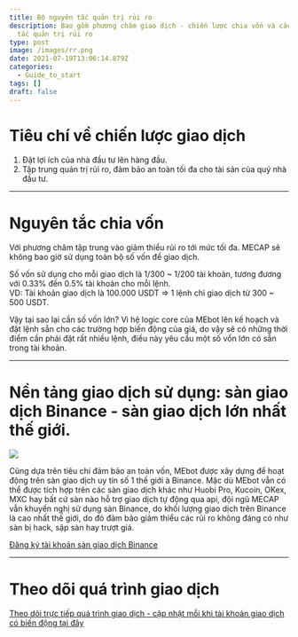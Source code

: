 ```yaml
---
title: Bộ nguyên tắc quản trị rủi ro
description: Bao gồm phương châm giao dịch - chiến lược chia vốn và các nguyên
  tắc quản trị rủi ro
type: post
image: /images/rr.png
date: 2021-07-19T13:06:14.879Z
categories:
  - Guide_to_start
tags: []
draft: false
---
```

# Tiêu chí về chiến lược giao dịch

1. Đặt lợi ích của nhà đầu tư lên hàng đầu.
2. Tập trung quản trị rủi ro, đảm bảo an toàn tối đa cho tài sản của quý nhà đầu tư.

<hr>

# Nguyên tắc chia vốn

Với phương châm tập trung vào giảm thiểu rủi ro tới mức tối đa. MECAP sẽ không bao giờ sử dụng toàn bộ số vốn để giao dịch.

Số vốn sử dụng cho mỗi giao dịch là 1/300 ~ 1/200 tài khoản, tương đương với 0.33% đến 0.5% tài khoản cho mỗi lệnh. \
VD: Tài khoản giao dịch là 100.000 USDT => 1 lệnh chỉ giao dịch từ 300 ~ 500 USDT.

Vậy tại sao lại cần số vốn lớn? Vì hệ logic core  của MEbot lên kế hoạch và đặt lệnh sẵn cho các trường hợp biến động của giá, do vậy sẽ có những thời điểm cần phải đặt rất nhiều lệnh, điều này yêu cầu một số vốn lớn có sẵn trong tài khoản.

<hr>

# Nền tảng giao dịch sử dụng: sàn giao dịch Binance - sàn giao dịch lớn nhất thế giới.

![](https://public.bnbstatic.com/static/images/common/ogImage.jpg)

Cũng dựa trên tiêu chí đảm bảo an toàn vốn, MEbot được xây dựng để hoạt động trên sàn giao dịch uy tín số 1 thế giới à Binance. Mặc dù MEbot vẫn có thể được tích hợp trên các sàn giao dịch khác như Huobi Pro, Kucoin, OKex, MXC hay bất cứ sàn nào hỗ trợ giao dịch tự động qua api, đội ngũ MECAP vẫn khuyến nghị sử dụng sàn Binance, do khối lượng giao dịch trên Binance là cao nhất thế giới, do đó đảm bảo giảm thiểu các rủi ro không đáng có như sàn bị hack, sập sàn hay trượt giá.

[Đăng ký tài khoản sàn giao dịch Binance](https://accounts.binance.me/en/register?ref=17977771)

<hr>

# Theo dõi quá trình giao dịch

[Theo dõi trực tiếp quá trình giao dịch - cập nhật mỗi khi tài khoản giao dịch có biến động tại đây](https://scoreboard.ap.ngrok.io/)